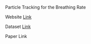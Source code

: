 Particle Tracking for the Breathing Rate

Website [Link](https://justchugh.github.io/RRPIPs.github.io/)

Dataset [Link](https://huggingface.co/datasets/justchugh/MPSC-RR)

Paper Link
